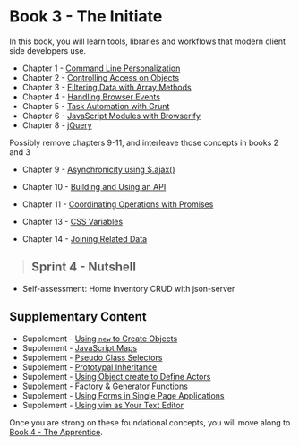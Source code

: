 # Book 3 - The Initiate

In this book, you will learn tools, libraries and workflows that modern client side developers use.

* Chapter 1 - [Command Line Personalization](./chapters/CLI_PERSONALIZATION.md)
* Chapter 2 - [Controlling Access on Objects](./chapters/JS_OBJECT_CREATE.md)
* Chapter 3 - [Filtering Data with Array Methods](./chapters/JS_ARRAY_METHODS.md)
* Chapter 4 - [Handling Browser Events](./chapters/JS_EVENTS.md)
* Chapter 5 - [Task Automation with Grunt](./chapters/AUTOMATION_GRUNT.md)
* Chapter 6 - [JavaScript Modules with Browserify](./chapters/JS_MODULES.md)
* Chapter 8 - [jQuery](./chapters/JQUERY.md)

Possibly remove chapters 9-11, and interleave those concepts in books 2 and 3
* Chapter 9 - [Asynchronicity using $.ajax()](./chapters/ASYNC_XHR.md)
* Chapter 10 - [Building and Using an API](./chapters/JSON_SERVER_API.md)
* Chapter 11 - [Coordinating Operations with Promises](./chapters/PROMISES.md)


* Chapter 13 - [CSS Variables](./chapters/CSS_VARIABLES.md)
* Chapter 14 - [Joining Related Data](./chapters/JS_JOINING_DATA.md)

> ## Sprint 4 - Nutshell

* Self-assessment: Home Inventory CRUD with json-server

## Supplementary Content

* Supplement - [Using `new` to Create Objects](./chapters/NEW_KEYWORD.md)
* Supplement - [JavaScript Maps](./chapters/JS_MAPS.md)
* Supplement - [Pseudo Class Selectors](./chapters/CSS_PSEUDOCLASSES.md)
* Supplement - [Prototypal Inheritance](./chapters/PROTOTYPAL.md)
* Supplement - [Using Object.create to Define Actors](./chapters/JS_ACTORS.md)
* Supplement - [Factory & Generator Functions](./chapters/JS_FACTORY_FUNCTION.md)
* Supplement - [Using Forms in Single Page Applications](./chapters/FORMS_SPA.md)
* Supplement - [Using vim as Your Text Editor](./chapters/VIM.md)

Once you are strong on these foundational concepts, you will move along to [Book 4 - The Apprentice](../book-4-the-apprentice/README.md).
